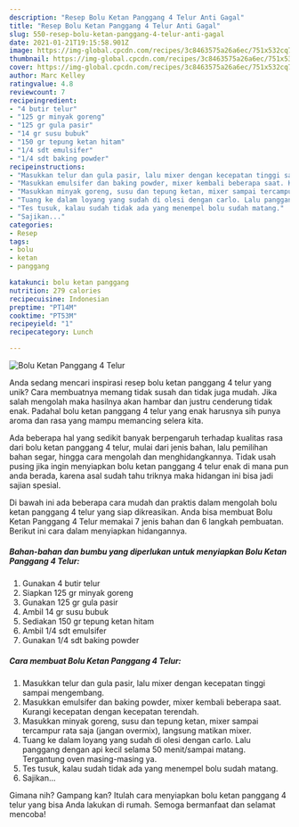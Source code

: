 ```yaml
---
description: "Resep Bolu Ketan Panggang 4 Telur Anti Gagal"
title: "Resep Bolu Ketan Panggang 4 Telur Anti Gagal"
slug: 550-resep-bolu-ketan-panggang-4-telur-anti-gagal
date: 2021-01-21T19:15:58.901Z
image: https://img-global.cpcdn.com/recipes/3c8463575a26a6ec/751x532cq70/bolu-ketan-panggang-4-telur-foto-resep-utama.jpg
thumbnail: https://img-global.cpcdn.com/recipes/3c8463575a26a6ec/751x532cq70/bolu-ketan-panggang-4-telur-foto-resep-utama.jpg
cover: https://img-global.cpcdn.com/recipes/3c8463575a26a6ec/751x532cq70/bolu-ketan-panggang-4-telur-foto-resep-utama.jpg
author: Marc Kelley
ratingvalue: 4.8
reviewcount: 7
recipeingredient:
- "4 butir telur"
- "125 gr minyak goreng"
- "125 gr gula pasir"
- "14 gr susu bubuk"
- "150 gr tepung ketan hitam"
- "1/4 sdt emulsifer"
- "1/4 sdt baking powder"
recipeinstructions:
- "Masukkan telur dan gula pasir, lalu mixer dengan kecepatan tinggi sampai mengembang."
- "Masukkan emulsifer dan baking powder, mixer kembali beberapa saat. Kurangi kecepatan dengan kecepatan terendah."
- "Masukkan minyak goreng, susu dan tepung ketan, mixer sampai tercampur rata saja (jangan overmix), langsung matikan mixer."
- "Tuang ke dalam loyang yang sudah di olesi dengan carlo. Lalu panggang dengan api kecil selama 50 menit/sampai matang. Tergantung oven masing-masing ya."
- "Tes tusuk, kalau sudah tidak ada yang menempel bolu sudah matang."
- "Sajikan..."
categories:
- Resep
tags:
- bolu
- ketan
- panggang

katakunci: bolu ketan panggang 
nutrition: 279 calories
recipecuisine: Indonesian
preptime: "PT14M"
cooktime: "PT53M"
recipeyield: "1"
recipecategory: Lunch

---
```



![Bolu Ketan Panggang 4 Telur](https://img-global.cpcdn.com/recipes/3c8463575a26a6ec/751x532cq70/bolu-ketan-panggang-4-telur-foto-resep-utama.jpg)

Anda sedang mencari inspirasi resep bolu ketan panggang 4 telur yang unik? Cara membuatnya memang tidak susah dan tidak juga mudah. Jika salah mengolah maka hasilnya akan hambar dan justru cenderung tidak enak. Padahal bolu ketan panggang 4 telur yang enak harusnya sih punya aroma dan rasa yang mampu memancing selera kita.

Ada beberapa hal yang sedikit banyak berpengaruh terhadap kualitas rasa dari bolu ketan panggang 4 telur, mulai dari jenis bahan, lalu pemilihan bahan segar, hingga cara mengolah dan menghidangkannya. Tidak usah pusing jika ingin menyiapkan bolu ketan panggang 4 telur enak di mana pun anda berada, karena asal sudah tahu triknya maka hidangan ini bisa jadi sajian spesial.




Di bawah ini ada beberapa cara mudah dan praktis dalam mengolah bolu ketan panggang 4 telur yang siap dikreasikan. Anda bisa membuat Bolu Ketan Panggang 4 Telur memakai 7 jenis bahan dan 6 langkah pembuatan. Berikut ini cara dalam menyiapkan hidangannya.

<!--inarticleads1-->

##### Bahan-bahan dan bumbu yang diperlukan untuk menyiapkan Bolu Ketan Panggang 4 Telur:

1. Gunakan 4 butir telur
1. Siapkan 125 gr minyak goreng
1. Gunakan 125 gr gula pasir
1. Ambil 14 gr susu bubuk
1. Sediakan 150 gr tepung ketan hitam
1. Ambil 1/4 sdt emulsifer
1. Gunakan 1/4 sdt baking powder




<!--inarticleads2-->

##### Cara membuat Bolu Ketan Panggang 4 Telur:

1. Masukkan telur dan gula pasir, lalu mixer dengan kecepatan tinggi sampai mengembang.
1. Masukkan emulsifer dan baking powder, mixer kembali beberapa saat. Kurangi kecepatan dengan kecepatan terendah.
1. Masukkan minyak goreng, susu dan tepung ketan, mixer sampai tercampur rata saja (jangan overmix), langsung matikan mixer.
1. Tuang ke dalam loyang yang sudah di olesi dengan carlo. Lalu panggang dengan api kecil selama 50 menit/sampai matang. Tergantung oven masing-masing ya.
1. Tes tusuk, kalau sudah tidak ada yang menempel bolu sudah matang.
1. Sajikan...




Gimana nih? Gampang kan? Itulah cara menyiapkan bolu ketan panggang 4 telur yang bisa Anda lakukan di rumah. Semoga bermanfaat dan selamat mencoba!
